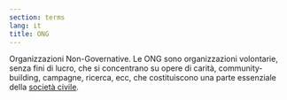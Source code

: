 ```yaml
---
section: terms
lang: it
title: ONG
---
```


Organizzazioni Non-Governative. Le ONG sono organizzazioni volontarie, senza fini di lucro, che si concentrano su opere di carità, community-building, campagne, ricerca, ecc, che costituiscono una parte essenziale della [società civile](../civil-society/).
